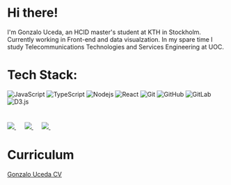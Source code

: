 # Hi there!
 
I'm Gonzalo Uceda, an HCID master's student at KTH in Stockholm. Currently working in Front-end and data visualzation. In my spare time I study Telecommunications Technologies and Services Engineering at UOC. 

# Tech Stack:

![JavaScript](https://img.shields.io/badge/-JavaScript-gray?style=flat-square&logo=javascript)
![TypeScript](https://img.shields.io/badge/-TypeScript-gray?style=flat-square&logo=typescript)
![Nodejs](https://img.shields.io/badge/-Nodejs-gray?style=flat-square&logo=Node.js)
![React](https://img.shields.io/badge/-React-gray?style=flat-square&logo=react)
![Git](https://img.shields.io/badge/-Git-gray?style=flat-square&logo=git) 
![GitHub](https://img.shields.io/badge/-GitHub-grey?style=flat-square&logo=github)
![GitLab](https://img.shields.io/badge/-GitLab-gray?style=flat-square&logo=gitlab)
![D3.js](https://img.shields.io/badge/-D3.js-gray?style=flat-square&logo=D3.js)

# 
<p>
    <a
      target="_blank"
      href="https://www.linkedin.com/in/gonzalo-uceda/"
      >
        <img
          src="https://img.shields.io/badge/linkedin-%230077B5.svg?&style=for-the-badge&logo=linkedin&logoColor=white"
        />
    </a>
    &nbsp;&nbsp;&nbsp;&nbsp;
    <a
      href="mailto:gon_u@hotmail.com"
    >
      <img src="https://img.shields.io/badge/Email-%23D14836.svg?&style=for-the-badge&logo=gmail&logoColor=white" />
    </a>
    &nbsp;&nbsp;&nbsp;&nbsp;
    <a
      target="_blank"
      href="https://medium.com/@gonzaloucedacastro"
    >
      <img
        src="https://img.shields.io/badge/medium-gray.svg?&style=for-the-badge&logo=medium&logoColor=white"
      />
    </a>&nbsp;&nbsp;&nbsp;&nbsp;
</p>

# Curriculum
[Gonzalo Uceda CV](./two-pager.pdf)